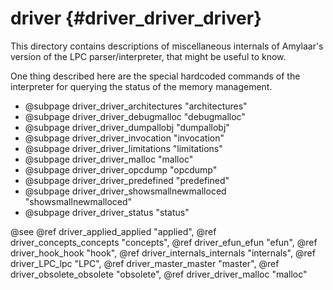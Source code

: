 driver {#driver_driver_driver}
==============================
This directory contains descriptions of miscellaneous
internals of Amylaar's version of the LPC parser/interpreter,
that might be useful to know.

One thing described here are the special hardcoded commands
of the interpreter for querying the status of the memory
management.

- @subpage driver_driver_architectures "architectures"
- @subpage driver_driver_debugmalloc "debugmalloc"
- @subpage driver_driver_dumpallobj "dumpallobj"
- @subpage driver_driver_invocation "invocation"
- @subpage driver_driver_limitations "limitations"
- @subpage driver_driver_malloc "malloc"
- @subpage driver_driver_opcdump "opcdump"
- @subpage driver_driver_predefined "predefined"
- @subpage driver_driver_showsmallnewmalloced "showsmallnewmalloced"
- @subpage driver_driver_status "status"

@see @ref driver_applied_applied "applied", @ref driver_concepts_concepts "concepts", @ref driver_efun_efun "efun", @ref driver_hook_hook "hook", @ref driver_internals_internals "internals", @ref driver_LPC_lpc "LPC", @ref driver_master_master "master", @ref driver_obsolete_obsolete "obsolete", @ref driver_driver_malloc "malloc"

